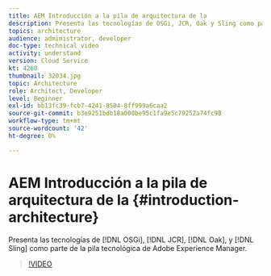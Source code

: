 ```yaml
---
title: AEM Introducción a la pila de arquitectura de la
description: Presenta las tecnologías de OSGi, JCR, Oak y Sling como parte del conjunto de tecnología de Adobe Experience Manager.
topics: architecture
audience: administrator, developer
doc-type: technical video
activity: understand
version: Cloud Service
kt: 4260
thumbnail: 32034.jpg
topic: Architecture
role: Architect, Developer
level: Beginner
exl-id: bb13fc39-fcb7-4241-8504-8ff999a6caa2
source-git-commit: b3e9251bdb18a008be95c1fa9e5c79252a74fc98
workflow-type: tm+mt
source-wordcount: '42'
ht-degree: 0%

---
```


# AEM Introducción a la pila de arquitectura de la {#introduction-architecture}

Presenta las tecnologías de [!DNL OSGi], [!DNL JCR], [!DNL Oak], y [!DNL Sling] como parte de la pila tecnológica de Adobe Experience Manager.

>[!VIDEO](https://video.tv.adobe.com/v/32034?quality=12&learn=on)
